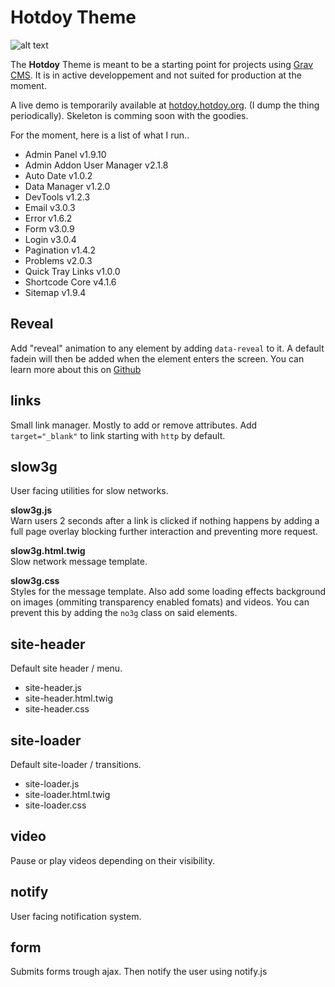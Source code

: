 # Hotdoy Theme

![alt text](https://raw.githubusercontent.com/hotdoy/grav-theme-hotdoy/master/screenshot.jpg)

The **Hotdoy** Theme is meant to be a starting point for projects using [Grav CMS](http://github.com/getgrav/grav).
It is in active developpement and not suited for production at the moment.

A live demo is temporarily available at [hotdoy.hotdoy.org](https://hotdoy.hotdoy.org). (I dump the thing periodically).
Skeleton is comming soon with the goodies.

For the moment, here is a list of what I run..
* Admin Panel  v1.9.10
* Admin Addon User Manager v2.1.8
* Auto Date  v1.0.2
* Data Manager  v1.2.0
* DevTools  v1.2.3
* Email  v3.0.3
* Error  v1.6.2
* Form  v3.0.9
* Login  v3.0.4
* Pagination  v1.4.2
* Problems  v2.0.3
* Quick Tray Links  v1.0.0
* Shortcode Core  v4.1.6
* Sitemap  v1.9.4

## Reveal
Add "reveal" animation to any element by adding ```data-reveal``` to it.
A default fadein will then be added when the element enters the screen.
You can learn more about this on [Github](https://github.com/hotdoy/reveal.js/blob/master/README.md) 

## links
Small link manager. Mostly to add or remove attributes.
Add ```target="_blank"``` to link starting with ```http``` by default.

## slow3g
User facing utilities for slow networks.

**slow3g.js**  
Warn users 2 seconds after a link is clicked if nothing happens by adding a full page overlay blocking further interaction and preventing more request.

**slow3g.html.twig**  
Slow network message template.

**slow3g.css**  
Styles for the message template. Also add some loading effects background on images (ommiting transparency enabled fomats) and videos. You can prevent this by adding the ```no3g``` class on said elements.

## site-header
Default site header / menu.
* site-header.js
* site-header.html.twig
* site-header.css

## site-loader
Default site-loader / transitions.
* site-loader.js
* site-loader.html.twig
* site-loader.css

## video
Pause or play videos depending on their visibility.

## notify
User facing notification system.

## form
Submits forms trough ajax. Then notify the user using notify.js